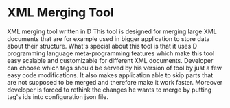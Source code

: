 # XML Merging Tool
 XML merging tool written in D
This tool is designed for merging large XML documents that are for example used in bigger application to store data about their structure.
What's special about this tool is that it uses D programming language meta-programming features which make this tool easy scalable and
customizable for different XML documents. 
Developer can choose which tags should be served by his version of tool by just a few easy code modifications.
It also makes application able to skip parts that are not supposed to be merged and therefore make it work faster.
Moreover developer is forced to rethink the changes he wants to merge by putting tag's ids into configuration json file.
